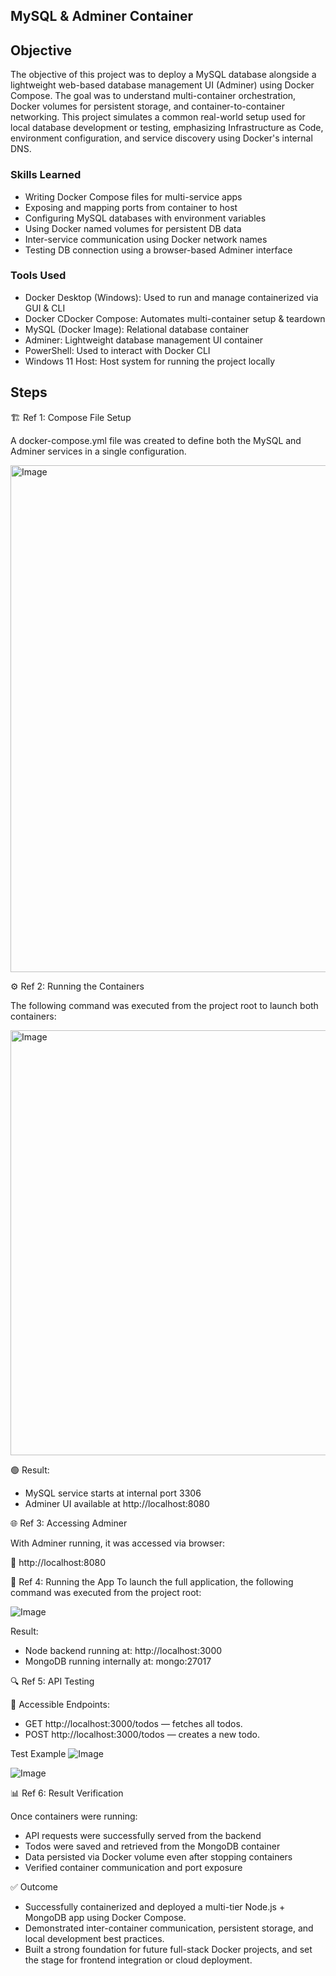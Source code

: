## MySQL & Adminer Container

## Objective

The objective of this project was to deploy a MySQL database alongside a lightweight web-based database management UI (Adminer) using Docker Compose. The goal was to understand multi-container orchestration, Docker volumes for persistent storage, and container-to-container networking. This project simulates a common real-world setup used for local database development or testing, emphasizing Infrastructure as Code, environment configuration, and service discovery using Docker's internal DNS.

### Skills Learned

- Writing Docker Compose files for multi-service apps
- Exposing and mapping ports from container to host
- Configuring MySQL databases with environment variables
- Using Docker named volumes for persistent DB data
- Inter-service communication using Docker network names
- Testing DB connection using a browser-based Adminer interface

### Tools Used

- Docker Desktop (Windows):
Used to run and manage containerized via GUI & CLI
- Docker CDocker Compose:
Automates multi-container setup & teardown
- MySQL (Docker Image):
Relational database container
- Adminer:
Lightweight database management UI container
- PowerShell:
Used to interact with Docker CLI
- Windows 11 Host:
Host system for running the project locally

## Steps
🏗️ Ref 1: Compose File Setup

A docker-compose.yml file was created to define both the MySQL and Adminer services in a single configuration.

<img width="1557" height="811" alt="Image" src="https://github.com/user-attachments/assets/e2d7dd24-c9a6-4be8-bc4e-c3cbcca002ac" />

⚙️ Ref 2: Running the Containers

The following command was executed from the project root to launch both containers:

<img width="1900" height="680" alt="Image" src="https://github.com/user-attachments/assets/ecbdda89-1c0e-4842-80b2-6c8a0ea932c9" />

🟢 Result:
- MySQL service starts at internal port 3306
- Adminer UI available at http://localhost:8080

🌐 Ref 3: Accessing Adminer

With Adminer running, it was accessed via browser:

📍 http://localhost:8080

🚀 Ref 4: Running the App
To launch the full application, the following command was executed from the project root:

![Image](https://github.com/user-attachments/assets/856d8eb8-f27e-4491-bb3e-f9b207566a92)

Result:

- Node backend running at: http://localhost:3000
- MongoDB running internally at: mongo:27017

🔍 Ref 5: API Testing

📍 Accessible Endpoints:

- GET http://localhost:3000/todos — fetches all todos.
- POST http://localhost:3000/todos — creates a new todo.

Test Example
![Image](https://github.com/user-attachments/assets/fb9e6b5e-1645-495e-9ca9-88d725d820f7)

![Image](https://github.com/user-attachments/assets/8e65c3e9-e5c5-4de6-a743-0e787db33477)

📊 Ref 6: Result Verification

Once containers were running:
- API requests were successfully served from the backend
- Todos were saved and retrieved from the MongoDB container
- Data persisted via Docker volume even after stopping containers
- Verified container communication and port exposure

✅ Outcome
- Successfully containerized and deployed a multi-tier Node.js + MongoDB app using Docker Compose.
- Demonstrated inter-container communication, persistent storage, and local development best practices.
- Built a strong foundation for future full-stack Docker projects, and set the stage for frontend integration or cloud deployment.

